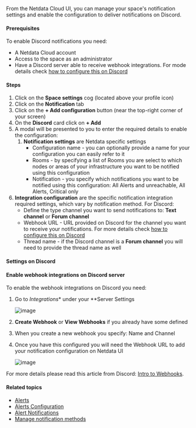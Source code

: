 <!--
title: "Add Discord notification configuration"
sidebar_label: "Add Discord notification configuration"
custom_edit_url: "https://github.com/netdata/netdata/blob/master/docs/cloud/alerts-notifications/add-discord-notification-configuration.md"
sidebar_position: "1"
learn_status: "Published"
learn_topic_type: "Tasks"
learn_rel_path: "Operations/Alerts"
learn_docs_purpose: "Instructions on how to add notification configuration for Discord"
-->

From the Netdata Cloud UI, you can manage your space's notification settings and enable the configuration to deliver notifications on Discord.

#### Prerequisites

To enable Discord notifications you need:

- A Netdata Cloud account
- Access to the space as an administrator
- Have a Discord server able to receive webhook integrations. For mode details check [how to configure this on Discord](#settings-on-discord)

#### Steps

1. Click on the **Space settings** cog (located above your profile icon)
1. Click on the **Notification** tab
1. Click on the **+ Add configuration** button (near the top-right corner of your screen)
1. On the **Discord** card click on **+ Add**
1. A modal will be presented to you to enter the required details to enable the configuration:
   1. **Notification settings** are Netdata specific settings
      - Configuration name - you can optionally provide a name for your configuration  you can easily refer to it
      - Rooms - by specifying a list of Rooms you are select to which nodes or areas of your infrastructure you want to be notified using this configuration
      - Notification - you specify which notifications you want to be notified using this configuration: All Alerts and unreachable, All Alerts, Critical only
1. **Integration configuration** are the specific notification integration required settings, which vary by notification method. For Discord:
      - Define the type channel you want to send notifications to: **Text channel** or **Forum channel**
      - Webhook URL - URL provided on Discord for the channel you want to receive your notifications. For more details check [how to configure this on Discord](#settings-on-discord)
      - Thread name - if the Discord channel is a **Forum channel** you will need to provide the thread name as well

#### Settings on Discord

#### Enable webhook integrations on Discord server

To enable the webhook integrations on Discord you need:
1. Go to *Integrations** under your **Server Settings

   ![image](https://user-images.githubusercontent.com/82235632/214091719-89372894-d67f-4ec5-98d0-57c7d4256ebf.png)

1. **Create Webhook** or **View Webhooks** if you already have some defined
1. When you create a new webhook you specify: Name and Channel
1. Once you have this configured you will need the Webhook URL to add your notification configuration on Netdata UI

   ![image](https://user-images.githubusercontent.com/82235632/214092713-d16389e3-080f-4e1c-b150-c0fccbf4570e.png)

For more details please read this article from Discord: [Intro to Webhooks](https://support.discord.com/hc/en-us/articles/228383668).

#### Related topics

- [Alerts](https://github.com/netdata/netdata/blob/master/docs/concepts/health-monitoring/alerts.md)
- [Alerts Configuration](https://github.com/netdata/netdata/blob/master/health/README.md)
- [Alert Notifications](https://github.com/netdata/netdata/blob/master/docs/cloud/alerts-notifications/notifications.md)
- [Manage notification methods](https://github.com/netdata/netdata/blob/master/docs/cloud/alerts-notifications/manage-notification-methods.md)